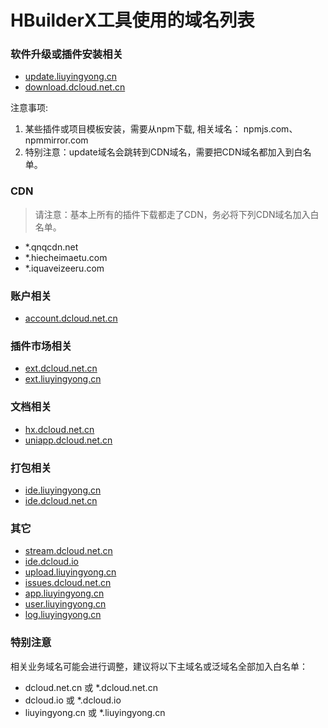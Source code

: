 # HBuilderX工具使用的域名列表


### 软件升级或插件安装相关


- [update.liuyingyong.cn](http://update.liuyingyong.cn)
- [download.dcloud.net.cn](http://download.dcloud.net.cn)

注意事项:

1. 某些插件或项目模板安装，需要从npm下载, 相关域名： npmjs.com、npmmirror.com
2. 特别注意：update域名会跳转到CDN域名，需要把CDN域名都加入到白名单。

### CDN


> 请注意：基本上所有的插件下载都走了CDN，务必将下列CDN域名加入白名单。

- *.qnqcdn.net
- *.hiecheimaetu.com
- *.iquaveizeeru.com

### 账户相关


- [account.dcloud.net.cn](https://account.dcloud.net.cn)

### 插件市场相关


- [ext.dcloud.net.cn](https://ext.dcloud.net.cn)
- [ext.liuyingyong.cn](https://ext.liuyingyong.cn)

### 文档相关


- [hx.dcloud.net.cn](https://hx.dcloud.net.cn)
- [uniapp.dcloud.net.cn](https://uniapp.dcloud.net.cn)

### 打包相关


- [ide.liuyingyong.cn](https://ide.liuyingyong.cn)
- [ide.dcloud.net.cn](https://ide.dcloud.net.cn)

### 其它


- [stream.dcloud.net.cn](https://stream.dcloud.net.cn)
- [ide.dcloud.io](https://ide.dcloud.io)
- [upload.liuyingyong.cn](https://upload.liuyingyong.cn)
- [issues.dcloud.net.cn](https://issues.dcloud.net.cn)
- [app.liuyingyong.cn](https://app.liuyingyong.cn)
- [user.liuyingyong.cn](https://user.liuyingyong.cn)
- [log.liuyingyong.cn](https://log.liuyingyong.cn)

### 特别注意


相关业务域名可能会进行调整，建议将以下主域名或泛域名全部加入白名单：

- dcloud.net.cn 或 *.dcloud.net.cn
- dcloud.io 或 *.dcloud.io
- liuyingyong.cn 或 *.liuyingyong.cn
